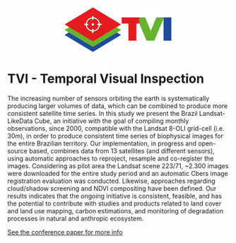 <div align="center">
  <br/>
  <img src="https://raw.githubusercontent.com/lapig-ufg/ntvi/main/src/client/src/assets/images/logos/logo_tvi.png" width="250" />
  <br/>
</div>

# TVI - Temporal Visual Inspection

The increasing number of sensors orbiting the earth is systematically producing larger volumes of data, which can be combined to produce more consistent satellite time series. In this study we present the Brazil Landsat-LikeData Cube, an initiative with the goal of compiling monthly observations, since 2000, compatible with the Landsat 8-OLI grid-cell (i.e. 30m), in order to produce consistent time series of biophysical images for the entire Brazilian territory. Our implementation, in progress and open-source based, combines data from 13 satellites (and different sensors), using automatic approaches to reproject, resample and co-register the images. Considering as pilot area the Landsat scene 223/71, ~2.300 images were downloaded for the entire study period and an automatic Cbers image registration evaluation was conducted. Likewise, approaches regarding cloud/shadow screening and NDVI compositing have been defined. Our results indicates that the ongoing initiative is consistent, feasible, and has the potential to contribute with studies and products related to land cover and land use mapping, carbon estimations, and monitoring of degradation processes in natural and anthropic ecosystem.

[See the conference paper for more info](http://www.cartografia.org.br/cbc/2017/trabalhos/4/378.html)

